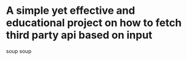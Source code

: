 # A simple yet effective and educational project on how to fetch third party api based on input

soup
soup
